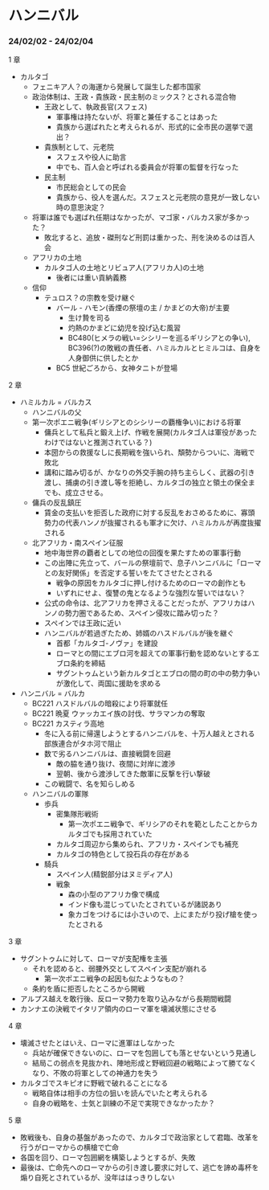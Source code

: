 # ハンニバル

### 24/02/02 - 24/02/04

1 章

- カルタゴ
  - フェニキア人？の海運から発展して誕生した都市国家
  - 政治体制は、王政・貴族政・民主制のミックス？とされる混合物
    - 王政として、執政長官(スフェス)
      - 軍事権は持たないが、将軍と兼任することはあった
      - 貴族から選ばれたと考えられるが、形式的に全市民の選挙で選出？
    - 貴族制として、元老院
      - スフェスや役人に助言
      - 中でも、百人会と呼ばれる委員会が将軍の監督を行なった
    - 民主制
      - 市民総会としての民会
      - 貴族から、役人を選んだ。スフェスと元老院の意見が一致しない時の意思決定？
  - 将軍は誰でも選ばれ任期はなかったが、マゴ家・バルカス家が多かった？
    - 敗北すると、追放・磔刑など刑罰は重かった、刑を決めるのは百人会
  - アフリカの土地
    - カルタゴ人の土地とリビュア人(アフリカ人)の土地
      - 後者には重い貢納義務
  - 信仰
    - テュロス？の宗教を受け継ぐ
      - バール - ハモン(香煙の祭壇の主 / かまどの大帝)が主要
        - 生け贄を司る
        - 灼熱のかまどに幼児を投げ込む風習
        - BC480(ヒメラの戦い=シシリーを巡るギリシアとの争い), BC396(?)の敗戦の責任者、ハミルカルとヒミルコは、自身を人身御供に供したとか
      - BC5 世紀ごろから、女神タニトが登場

2 章

- ハミルカル = バルカス
  - ハンニバルの父
  - 第一次ポエニ戦争(ギリシアとのシシリーの覇権争い)における将軍
    - 傭兵として私兵と鍛え上げ、作戦を展開(カルタゴ人は軍役があったわけではないと推測されている？)
    - 本圀からの救援なしに長期戦を強いられ、頽勢からついに、海戦で敗北
    - 講和に踏み切るが、かなりの外交手腕の持ち主らしく、武器の引き渡し、捕虜の引き渡し等を拒絶し、カルタゴの独立と領土の保全までも、成立させる。
  - 傭兵の反乱鎮圧
    - 賃金の支払いを拒否した政府に対する反乱をおさめるために、寡頭勢力の代表ハンノが抜擢されるも軍才に欠け、ハミルカルが再度抜擢される
  - 北アフリカ・南スペイン征服
    - 地中海世界の覇者としての地位の回復を果たすための軍事行動
    - この出陣に先立って、バールの祭壇前で、息子ハンニバルに「ローマとの友好関係」を否定する誓いをたてさせたとされる
      - 戦争の原因をカルタゴに押し付けるためのローマの創作とも
      - いずれにせよ、復讐の鬼となるような強烈な誓いではない？
    - 公式の命令は、北アフリカを押さえることだったが、アフリカはハンノの勢力圏であるため、スペイン侵攻に踏み切った？
    - スペインでは王政に近い
    - ハンニバルが若過ぎたため、姉婿のハスドルバルが後を継ぐ
      - 首都「カルタゴ-ノヴァ」を建設
      - ローマとの間にエブロ河を超えての軍事行動を認めないとするエブロ条約を締結
      - サグントゥムという新カルタゴとエブロの間の町の中の勢力争いが激化して、両国に援助を求める
- ハンニバル = バルカ
  - BC221 ハスドルバルの暗殺により将軍就任
  - BC221 晩夏 ウァッカエイ族の討伐、サラマンカの奪取
  - BC221 カスティラ高地
    - 冬に入る前に帰還しようとするハンニバルを、十万人越えとされる部族連合がタホ河で阻止
    - 数で劣るハンニバルは、直接戦闘を回避
      - 敵の脇を通り抜け、夜間に対岸に渡渉
      - 翌朝、後から渡渉してきた敵軍に反撃を行い撃破
    - この戦闘で、名を知らしめる
  - ハンニバルの軍隊
    - 歩兵
      - 密集隊形戦術
        - 第一次ポエニ戦争で、ギリシアのそれを範としたことからカルタゴでも採用されていた
      - カルタゴ周辺から集められ、アフリカ・スペインでも補充
      - カルタゴの特色として投石兵の存在がある
    - 騎兵
      - スペイン人(精鋭部分はヌミディア人)
      - 戦象
        - 森の小型のアフリカ像で構成
        - インド像も混じっていたとされているが諸説あり
        - 象カゴをつけるには小さいので、上にまたがり投げ槍を使ったとされる

3 章

- サグントゥムに対して、ローマが支配権を主張
  - それを認めると、弱腰外交としてスペイン支配が崩れる
    - 第一次ポエニ戦争の起因も似たようなもの？
  - 条約を盾に拒否したところから開戦
- アルプス越えを敢行後、反ローマ勢力を取り込みながら長期間戦闘
- カンナエの決戦でイタリア領内のローマ軍を壊滅状態にさせる

4 章

- 壊滅させたとはいえ、ローマに進軍はしなかった
  - 兵站が確保できないのに、ローマを包囲しても落とせないという見通し
  - 結局この弱点を見抜かれ、陣地形成と野戦回避の戦略によって勝てなくなり、不敗の将軍としての神通力を失う
- カルタゴでスキピオに野戦で破れることになる
  - 戦略自体は相手の方位の狙いを読んでいたと考えられる
  - 自身の戦略を、士気と訓練の不足で実現できなかったか？

5 章

- 敗戦後も、自身の基盤があったので、カルタゴで政治家として君臨、改革を行うがローマからの横槍で亡命
- 各国を回り、ローマ包囲網を構築しようとするが、失敗
- 最後は、亡命先へのローマからの引き渡し要求に対して、逃亡を諦め毒杯を煽り自死とされているが、没年ははっきりしない

